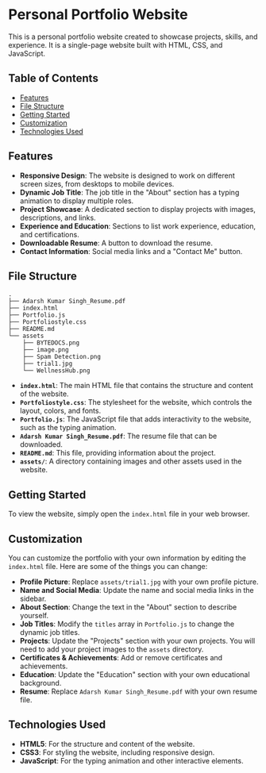 # Personal Portfolio Website

This is a personal portfolio website created to showcase projects, skills, and experience. It is a single-page website built with HTML, CSS, and JavaScript.

## Table of Contents

- [Features](#features)
- [File Structure](#file-structure)
- [Getting Started](#getting-started)
- [Customization](#customization)
- [Technologies Used](#technologies-used)

## Features

- **Responsive Design**: The website is designed to work on different screen sizes, from desktops to mobile devices.
- **Dynamic Job Title**: The job title in the "About" section has a typing animation to display multiple roles.
- **Project Showcase**: A dedicated section to display projects with images, descriptions, and links.
- **Experience and Education**: Sections to list work experience, education, and certifications.
- **Downloadable Resume**: A button to download the resume.
- **Contact Information**: Social media links and a "Contact Me" button.

## File Structure

```
.
├── Adarsh Kumar Singh_Resume.pdf
├── index.html
├── Portfolio.js
├── Portfoliostyle.css
├── README.md
└── assets
    ├── BYTEDOCS.png
    ├── image.png
    ├── Spam Detection.png
    ├── trial1.jpg
    └── WellnessHub.png
```

- **`index.html`**: The main HTML file that contains the structure and content of the website.
- **`Portfoliostyle.css`**: The stylesheet for the website, which controls the layout, colors, and fonts.
- **`Portfolio.js`**: The JavaScript file that adds interactivity to the website, such as the typing animation.
- **`Adarsh Kumar Singh_Resume.pdf`**: The resume file that can be downloaded.
- **`README.md`**: This file, providing information about the project.
- **`assets/`**: A directory containing images and other assets used in the website.

## Getting Started

To view the website, simply open the `index.html` file in your web browser.

## Customization

You can customize the portfolio with your own information by editing the `index.html` file. Here are some of the things you can change:

- **Profile Picture**: Replace `assets/trial1.jpg` with your own profile picture.
- **Name and Social Media**: Update the name and social media links in the sidebar.
- **About Section**: Change the text in the "About" section to describe yourself.
- **Job Titles**: Modify the `titles` array in `Portfolio.js` to change the dynamic job titles.
- **Projects**: Update the "Projects" section with your own projects. You will need to add your project images to the `assets` directory.
- **Certificates & Achievements**: Add or remove certificates and achievements.
- **Education**: Update the "Education" section with your own educational background.
- **Resume**: Replace `Adarsh Kumar Singh_Resume.pdf` with your own resume file.

## Technologies Used

- **HTML5**: For the structure and content of the website.
- **CSS3**: For styling the website, including responsive design.
- **JavaScript**: For the typing animation and other interactive elements.
